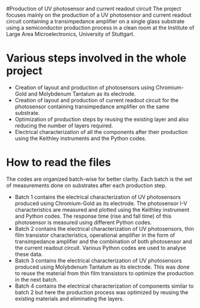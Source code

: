 #Production of UV photosensor and current readout circuit
The project focuses mainly on the production of a UV photosensor and current readout circuit containing a transimpedance amplifier on a single glass substrate using a semiconductor production process in a clean room at the Institute of Large Area Microelectronics, University of Stuttgart.

# Various steps involved in the whole project
- Creation of layout and production of photosensors using Chromium-Gold and Molybdenum Tantalum as its electrode.
- Creation of layout and production of current readout circuit for the photosensor containing transimpedance amplifier on the same substrate.
- Optimization of production steps by reusing the existing layer and also reducing the number of layers required.
- Electrical characterization of all the components after their production using the Keithley instruments and the Python codes.

# How to read the files
The codes are organized batch-wise for better clarity. Each batch is the set of measurements done on substrates after each production step.
- Batch 1 contains the electrical characterization of UV photosensors produced using Chromium-Gold as its electrode. The photosensor I-V characteristics are measured and plotted using the Keithley instrument and Python codes. The response time (rise and fall time) of this photosensor is measured using different Python codes.
- Batch 2 contains the electrical characterization of UV photosensors, thin film transistor characteristics, operational amplifier in the form of transimpedance amplifier and the combination of both photosensor and the current readout circuit. Various Python codes are used to analyse these data.
- Batch 3 contains the electrical characterization of UV photosensors produced using Molybdenum Tantalum as its electrode. This was done to reuse the material from thin film transistors to optimize the production in the next batch.
- Batch 4 contains the electrical characterization of components similar to batch 2 but here the production process was optimized by reusing the existing materials and eliminating the layers.
